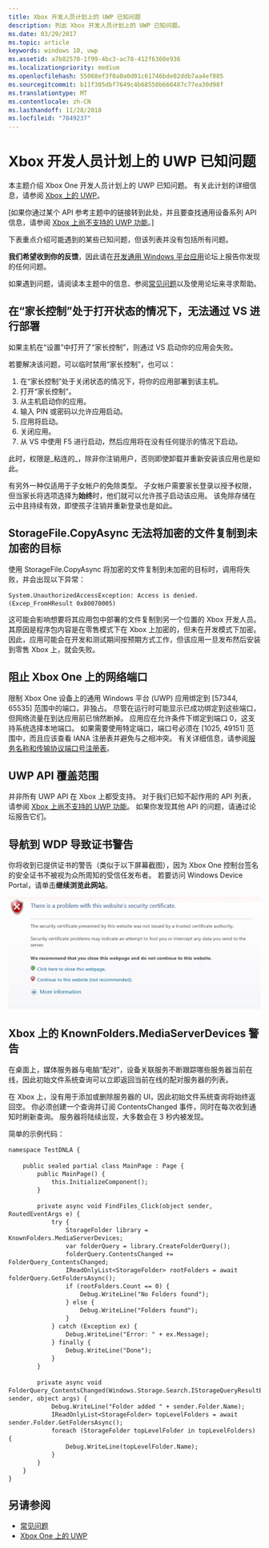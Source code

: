 ```yaml
---
title: Xbox 开发人员计划上的 UWP 已知问题
description: 列出 Xbox 开发人员计划上的 UWP 已知问题。
ms.date: 03/29/2017
ms.topic: article
keywords: windows 10, uwp
ms.assetid: a7b82570-1f99-4bc3-ac78-412f6360e936
ms.localizationpriority: medium
ms.openlocfilehash: 55068ef3f0a0a0d01c61746bde02ddb7aa4ef885
ms.sourcegitcommit: b11f305dbf7649c4b68550b666487c77ea30d98f
ms.translationtype: MT
ms.contentlocale: zh-CN
ms.lasthandoff: 11/28/2018
ms.locfileid: "7849237"
---
```

# <a name="known-issues-with-uwp-on-xbox-developer-program"></a>Xbox 开发人员计划上的 UWP 已知问题

本主题介绍 Xbox One 开发人员计划上的 UWP 已知问题。 有关此计划的详细信息，请参阅 [Xbox 上的 UWP](index.md)。 

\[如果你通过某个 API 参考主题中的链接转到此处，并且要查找通用设备系列 API 信息，请参阅 [Xbox 上尚不支持的 UWP 功能](http://go.microsoft.com/fwlink/?LinkID=760755)。\]

下表重点介绍可能遇到的某些已知问题，但该列表并没有包括所有问题。 

**我们希望收到你的反馈**，因此请在[开发通用 Windows 平台应用](https://social.msdn.microsoft.com/forums/windowsapps/home?forum=wpdevelop)论坛上报告你发现的任何问题。 

如果遇到问题，请阅读本主题中的信息、参阅[常见问题](frequently-asked-questions.md)以及使用论坛来寻求帮助。

 
## <a name="deploying-from-vs-fails-with-parental-controls-turned-on"></a>在“家长控制”处于打开状态的情况下，无法通过 VS 进行部署

如果主机在“设置”中打开了“家长控制”，则通过 VS 启动你的应用会失败。

若要解决该问题，可以临时禁用“家长控制”，也可以：
1. 在“家长控制”处于关闭状态的情况下，将你的应用部署到该主机。
2. 打开“家长控制”。
3. 从主机启动你的应用。
4. 输入 PIN 或密码以允许应用启动。
5. 应用将启动。
6. 关闭应用。
7. 从 VS 中使用 F5 进行启动，然后应用将在没有任何提示的情况下启动。

此时，权限是_粘连的_，除非你注销用户，否则即使卸载并重新安装该应用也是如此。
 
有另外一种仅适用于子女帐户的免除类型。 子女帐户需要家长登录以授予权限，但当家长将选项选择为**始终**时，他们就可以允许孩子启动该应用。 该免除存储在云中且持续有效，即使孩子注销并重新登录也是如此。

## <a name="storagefilecopyasync-fails-to-copy-encrypted-files-to-unencrypted-destination"></a>StorageFile.CopyAsync 无法将加密的文件复制到未加密的目标 

使用 StorageFile.CopyAsync 将加密的文件复制到未加密的目标时，调用将失败，并会出现以下异常：

```
System.UnauthorizedAccessException: Access is denied. (Excep_FromHResult 0x80070005)
```

这可能会影响想要将其应用包中部署的文件复制到另一个位置的 Xbox 开发人员。 其原因是程序包内容是在零售模式下在 Xbox 上加密的，但未在开发模式下加密。 因此，应用可能会在开发和测试期间按预期方式工作，但该应用一旦发布然后安装到零售 Xbox 上，就会失败。
 

## <a name="blocked-networking-ports-on-xbox-one"></a>阻止 Xbox One 上的网络端口

限制 Xbox One 设备上的通用 Windows 平台 (UWP) 应用绑定到 [57344, 65535] 范围中的端口，非独占。 尽管在运行时可能显示已成功绑定到这些端口，但网络流量在到达应用前已悄然断掉。 应用应在允许条件下绑定到端口 0，这支持系统选择本地端口。 如果需要使用特定端口，端口号必须在 [1025, 49151] 范围中，而且应该查看 IANA 注册表并避免与之相冲突。 有关详细信息，请参阅[服务名称和传输协议端口号注册表](http://www.iana.org/assignments/service-names-port-numbers/service-names-port-numbers.xhtml)。

## <a name="uwp-api-coverage"></a>UWP API 覆盖范围

并非所有 UWP API 在 Xbox 上都受支持。 对于我们已知不起作用的 API 列表，请参阅 [Xbox 上尚不支持的 UWP 功能](http://go.microsoft.com/fwlink/p/?LinkId=760755)。 如果你发现其他 API 的问题，请通过论坛报告它们。 


## <a name="navigating-to-wdp-causes-a-certificate-warning"></a>导航到 WDP 导致证书警告

你将收到已提供证书的警告（类似于以下屏幕截图），因为 Xbox One 控制台签名的安全证书不被视为众所周知的受信任发布者。 若要访问 Windows Device Portal，请单击**继续浏览此网站**。

![网站安全证书警告](images/security_cert_warning.jpg)


## <a name="knownfoldersmediaserverdevices-caveat-on-xbox"></a>Xbox 上的 KnownFolders.MediaServerDevices 警告

在桌面上，媒体服务器与电脑“配对”，设备关联服务不断跟踪哪些服务器当前在线，因此初始文件系统查询可以立即返回当前在线的配对服务器的列表。

在 Xbox 上，没有用于添加或删除服务器的 UI，因此初始文件系统查询将始终返回空。 你必须创建一个查询并订阅 ContentsChanged 事件，同时在每次收到通知时刷新查询。 服务器将陆续出现，大多数会在 3 秒内被发现。

简单的示例代码：

```
namespace TestDNLA {

    public sealed partial class MainPage : Page {
        public MainPage() {
            this.InitializeComponent();
        }

        private async void FindFiles_Click(object sender, RoutedEventArgs e) {
            try {
                StorageFolder library = KnownFolders.MediaServerDevices;
                var folderQuery = library.CreateFolderQuery();
                folderQuery.ContentsChanged += FolderQuery_ContentsChanged;
                IReadOnlyList<StorageFolder> rootFolders = await folderQuery.GetFoldersAsync();
                if (rootFolders.Count == 0) {
                    Debug.WriteLine("No Folders found");
                } else {
                    Debug.WriteLine("Folders found");
                }
            } catch (Exception ex) {
                Debug.WriteLine("Error: " + ex.Message);
            } finally {
                Debug.WriteLine("Done");
            }
        }

        private async void FolderQuery_ContentsChanged(Windows.Storage.Search.IStorageQueryResultBase sender, object args) {
            Debug.WriteLine("Folder added " + sender.Folder.Name);
            IReadOnlyList<StorageFolder> topLevelFolders = await sender.Folder.GetFoldersAsync();
            foreach (StorageFolder topLevelFolder in topLevelFolders) {
                Debug.WriteLine(topLevelFolder.Name);
            }
        }
    }
}
```

## <a name="see-also"></a>另请参阅
- [常见问题](frequently-asked-questions.md)
- [Xbox One 上的 UWP](index.md)

